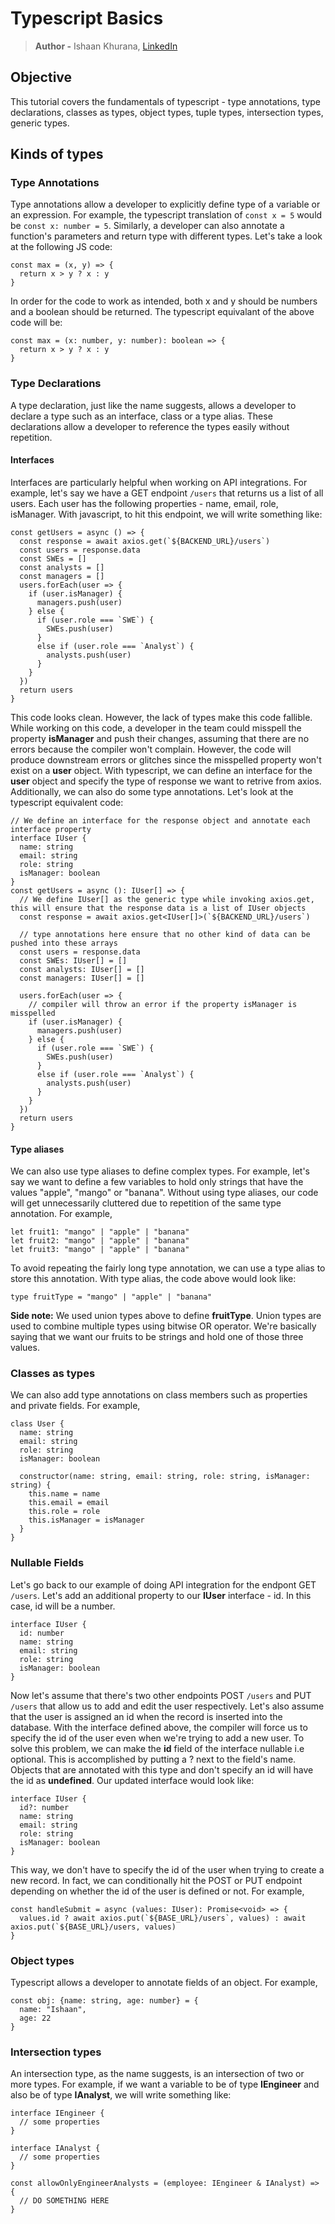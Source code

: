 # Typescript Basics
> **Author -** Ishaan Khurana, [LinkedIn](https://www.linkedin.com/in/ishaan-khurana-46968679/)

## Objective
This tutorial covers the fundamentals of typescript - type annotations, type declarations, classes as types, object types, tuple types, intersection types, generic types.

## Kinds of types
### Type Annotations
Type annotations allow a developer to explicitly define type of a variable or an expression. For example, the typescript translation of `const x = 5` would be `const x: number = 5`. Similarly, a developer can also annotate a function's parameters and return type with different types. Let's take a look at the following JS code:
```
const max = (x, y) => {
  return x > y ? x : y
}
```

In order for the code to work as intended, both x and y should be numbers and a boolean should be returned. The typescript equivalant of the above code will be:
```
const max = (x: number, y: number): boolean => {
  return x > y ? x : y
}
```

### Type Declarations
A type declaration, just like the name suggests, allows a developer to declare a type such as an interface, class or a type alias. These declarations allow a developer to reference the types easily without repetition. 

#### Interfaces
Interfaces are particularly helpful when working on API integrations. For example, let's say we have a GET endpoint `/users` that returns us a list of all users. Each user has the following properties - name, email, role, isManager. With javascript, to hit this endpoint, we will write something like:
```
const getUsers = async () => {
  const response = await axios.get(`${BACKEND_URL}/users`)
  const users = response.data
  const SWEs = []
  const analysts = []
  const managers = []
  users.forEach(user => {
    if (user.isManager) {
      managers.push(user)
    } else {
      if (user.role === `SWE`) {
        SWEs.push(user)
      }
      else if (user.role === `Analyst`) {
        analysts.push(user)
      }
    }
  })
  return users
}
```

This code looks clean. However, the lack of types make this code fallible. While working on this code, a developer in the team could misspell the property **isManager** and push their changes, assuming that there are no errors because the compiler won't complain. However, the code will produce downstream errors or glitches since the misspelled property won't exist on a **user** object. With typescript, we can define an interface for the **user** object and specify the type of response we want to retrive from axios. Additionally, we can also do some type annotations. Let's look at the typescript equivalent code:

```
// We define an interface for the response object and annotate each interface property
interface IUser {
  name: string
  email: string
  role: string
  isManager: boolean
}
const getUsers = async (): IUser[] => {
  // We define IUser[] as the generic type while invoking axios.get, this will ensure that the response data is a list of IUser objects
  const response = await axios.get<IUser[]>(`${BACKEND_URL}/users`)
  
  // type annotations here ensure that no other kind of data can be pushed into these arrays 
  const users = response.data
  const SWEs: IUser[] = []
  const analysts: IUser[] = []
  const managers: IUser[] = []
  
  users.forEach(user => {
    // compiler will throw an error if the property isManager is misspelled
    if (user.isManager) {
      managers.push(user)
    } else {
      if (user.role === `SWE`) {
        SWEs.push(user)
      }
      else if (user.role === `Analyst`) {
        analysts.push(user)
      }
    }
  })
  return users
}
```

#### Type aliases

We can also use type aliases to define complex types. For example, let's say we want to define a few variables to hold only strings that have the values "apple", "mango" or "banana". Without using type aliases, our code will get unnecessarily cluttered due to repetition of the same type annotation. For example, 
```
let fruit1: "mango" | "apple" | "banana"
let fruit2: "mango" | "apple" | "banana"
let fruit3: "mango" | "apple" | "banana"
```
To avoid repeating the fairly long type annotation, we can use a type alias to store this annotation. With type alias, the code above would look like:
```
type fruitType = "mango" | "apple" | "banana"
```

**Side note:** We used union types above to define **fruitType**. Union types are used to combine multiple types using bitwise OR operator. We're basically saying that we want our fruits to be strings and hold one of those three values.

### Classes as types
We can also add type annotations on class members such as properties and private fields. For example, 

```
class User {
  name: string
  email: string
  role: string
  isManager: boolean
  
  constructor(name: string, email: string, role: string, isManager: string) {
    this.name = name
    this.email = email
    this.role = role
    this.isManager = isManager
  }
}
```

### Nullable Fields
Let's go back to our example of doing API integration for the endpont GET `/users`. Let's add an additional property to our **IUser** interface - id. In this case, id will be a number. 

```
interface IUser {
  id: number
  name: string
  email: string
  role: string
  isManager: boolean
}
```

Now let's assume that there's two other endpoints POST `/users` and PUT `/users` that allow us to add and edit the user respectively. Let's also assume that the user is assigned an id when the record is inserted into the database. With the interface defined above, the compiler will force us to specify the id of the user even when we're trying to add a new user. To solve this problem, we can make the **id** field of the interface nullable i.e optional. This is accomplished by putting a ? next to the field's name. Objects that are annotated with this type and don't specify an id will have the id as **undefined**. Our updated interface would look like:
```
interface IUser {
  id?: number
  name: string
  email: string
  role: string
  isManager: boolean
}
```

This way, we don't have to specify the id of the user when trying to create a new record. In fact, we can conditionally hit the POST or PUT endpoint depending on whether the id of the user is defined or not. For example,

```
const handleSubmit = async (values: IUser): Promise<void> => {
  values.id ? await axios.put(`${BASE_URL}/users`, values) : await axios.put(`${BASE_URL}/users, values)
}
```

### Object types
Typescript allows a developer to annotate fields of an object. For example,

```
const obj: {name: string, age: number} = {
  name: "Ishaan",
  age: 22
}
```

### Intersection types
An intersection type, as the name suggests, is an intersection of two or more types. For example, if we want a variable to be of type **IEngineer** and also be of type **IAnalyst**, we will write something like:
```
interface IEngineer {
  // some properties
}

interface IAnalyst {
  // some properties
}

const allowOnlyEngineerAnalysts = (employee: IEngineer & IAnalyst) => {
  // DO SOMETHING HERE
}
```
